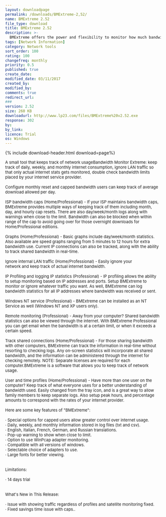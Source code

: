 ```yaml
---
layout: downloadpage
permalink: /downloads/BMExtreme-2,52/
name: BMExtreme 2.52
file_type: download
title: BMExtreme 2.52
description: >-
  BMExtreme offers the power and flexibility to monitor how much bandwidth you consume when using the internet.
tags: [Network Information]
category: Network tools
sort_order: 100
rating: 100
changefreq: monthly
priority: 0.5
published: true
create_date: 
modified_date: 03/11/2017
created_by: 
modified_by: 
comments: true
redirect_url: 
### 
version: 2.52
size: 260 KB
downloadurl: http://www.lp23.com/files/BMExtreme%20v2.52.exe
response: 302
by: 
by_link: 
licence: Trial
os: Windows
---
```


{% include download-header.html download=page%}

<p style="fix-download-text !important">
<p><font size="2">A small tool that keeps track of network usageBandwidth Monitor Extreme: keep track of daily, weekly, and monthly internet consumption, ignore LAN traffic so that only actual internet stats gets monitored, double check bandwidth limits placed by your internet service provider. <br />
<br />
Configure monthly reset and capped bandwidth users can keep track of average download allowed per day. <br />
<br />
ISP bandwidth caps (Home/Professional) - If your ISP maintains bandwidth caps, BMExtreme provides multiple ways of keeping track of them including month, day, and hourly cap resets. There are also day/week/month logs along with warnings when close to the limit. Bandwidth can also be blocked when within range of the cap to avoid going over for those overnight downloads for Home/Professional editions. <br />
<br />
Graphs (Home/Professional) - Basic graphs include day/week/month statistics. Also available are speed graphs ranging from 5 minutes to 12 hours for extra bandwidth use. Current IP connections can also be tracked, along with the ability to track shared bandwidth in real-time. <br />
<br />
Ignore internal LAN traffic (Home/Professional) - Easily ignore your <br />
network and keep track of actual internet bandwidth. <br />
<br />
IP Profiling and logging IP statistics (Professional) - IP profiling allows the ability to setup monitoring based on IP addresses and ports. Setup BMExtreme to monitor or ignore whatever traffic you want. As well, BMExtreme can log bandwidth statistics for all IP addresses where bandwidth was received or sent. <br />
<br />
Windows NT service (Professional) - BMExtreme can be installed as an NT Service as well (Windows NT and XP users only). <br />
<br />
Remote monitoring (Professional) - Away from your computer? Shared bandwidth statistics can also be viewed through the internet. With BMExtreme Professional you can get email when the bandwidth is at a certain limit, or when it exceeds a certain speed. <br />
<br />
Track shared connections (Home/Professional) - For those sharing bandwidth with other computers, BMExtreme can track the information in real-time without resorting to checking logs. Any on-screen statistics will incorporate all shared bandwidth, and the information can be administered through the internet for checking remotely. NOTE: Separate licenses are required for each computer.BMExtreme is a software that allows you to keep track of network usage. <br />
<br />
User and time profiles (Home/Professional) - Have more than one user on the computer? Keep track of what everyone uses for a better understanding of bandwidth used. Easily changed from the tray icon, and is a great way to allow family members to keep separate logs. Also setup peak hours, and percentage amounts to correspond with the rates of your internet provider. <br />
<br />
Here are some key features of "BMExtreme": <br />
<br />
· Special options for capped users allow greater control over internet usage. <br />
· Daily, weekly, and monthly information stored in log files (txt and csv). <br />
· English, Italian, French, German, and Russian translations. <br />
· Pop-up warning to show when close to limit. <br />
· Option to use WinPcap adapter monitoring. <br />
· Compatible with all versions of windows. <br />
· Selectable choice of adapters to use. <br />
· Large fonts for better viewing. <br />
<br />
<br />
Limitations: <br />
<br />
· 14 days trial <br />
<br />
<br />
What's New in This Release: <br />
<br />
· Issue with showing traffic regardless of profiles and satellite monitoring fixed. <br />
· Fixed savings time issue with caps..</font></p></p>
